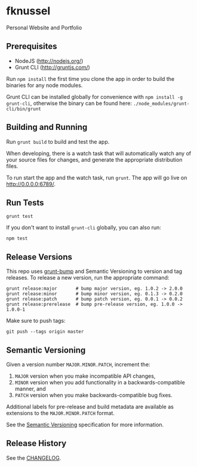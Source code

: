 # fknussel

Personal Website and Portfolio

## Prerequisites

* NodeJS (http://nodejs.org/)
* Grunt CLI (http://gruntjs.com/)

Run `npm install` the first time you clone the app in order to build the binaries for any node modules.

Grunt CLI can be installed globally for convenience with `npm install -g grunt-cli`, otherwise the binary can be found here: `./node_modules/grunt-cli/bin/grunt`

## Building and Running

Run `grunt build` to build and test the app.

When developing, there is a watch task that will automatically watch any of your source files for changes, and generate the appropriate distribution files.

To run start the app and the watch task, run `grunt`. The app will go live on http://0.0.0.0:6789/.

## Run Tests

```
grunt test
```

If you don't want to install `grunt-cli` globally, you can also run:

```
npm test
```

## Release Versions

This repo uses [grunt-bump](https://github.com/gruntjs/grunt-bump) and Semantic Versioning to version and tag releases. To release a new version, run the appropriate command:

```
grunt release:major       # bump major version, eg. 1.0.2 -> 2.0.0
grunt release:minor       # bump minor version, eg. 0.1.3 -> 0.2.0
grunt release:patch       # bump patch version, eg. 0.0.1 -> 0.0.2
grunt release:prerelease  # bump pre-release version, eg. 1.0.0 -> 1.0.0-1
```

Make sure to push tags:

```
git push --tags origin master
```

## Semantic Versioning

Given a version number `MAJOR.MINOR.PATCH`, increment the:

1. `MAJOR` version when you make incompatible API changes,
2. `MINOR` version when you add functionality in a backwards-compatible manner, and
3. `PATCH` version when you make backwards-compatible bug fixes.

Additional labels for pre-release and build metadata are available as extensions to the `MAJOR.MINOR.PATCH` format.

See the [Semantic Versioning](http://semver.org/) specification for more information.

## Release History

See the [CHANGELOG](CHANGELOG.md).
